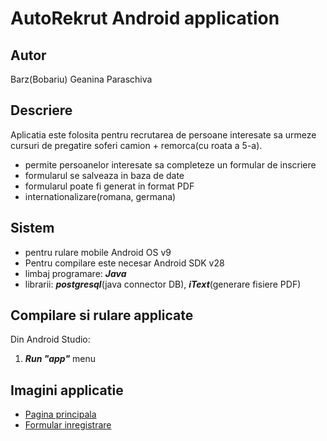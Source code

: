 # AutoRekrut Android application

## Autor
Barz(Bobariu) Geanina Paraschiva

## Descriere 
Aplicatia este folosita pentru recrutarea de persoane interesate sa urmeze cursuri de pregatire soferi camion + remorca(cu roata a 5-a).
- permite persoanelor interesate sa completeze un formular de inscriere
- formularul se salveaza in baza de date
- formularul poate fi generat in format PDF
- internationalizare(romana, germana)

## Sistem   
- pentru rulare mobile Android OS v9
- Pentru compilare este necesar Android SDK v28
- limbaj programare: ***Java***
- librarii: ***postgresql***(java connector DB), ***iText***(generare fisiere PDF) 

## Compilare si rulare applicate
Din Android Studio:
1. ***Run "app"*** menu

## Imagini applicatie
* [Pagina principala](https://github.com/Geanina93/AutoRekrut2/blob/master/app/src/main/res/drawable-v24/homePage.jpg)
* [Formular inregistrare](https://github.com/Geanina93/AutoRekrut2/blob/master/app/src/main/res/drawable-v24/formularInscriere.jpg)
